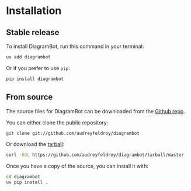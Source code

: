 # Installation

## Stable release

To install DiagramBot, run this command in your terminal:

```sh
uv add diagrambot
```

Or if you prefer to use `pip`:

```sh
pip install diagrambot
```

## From source

The source files for DiagramBot can be downloaded from the [Github repo](https://github.com/audreyfeldroy/diagrambot).

You can either clone the public repository:

```sh
git clone git://github.com/audreyfeldroy/diagrambot
```

Or download the [tarball](https://github.com/audreyfeldroy/diagrambot/tarball/master):

```sh
curl -OJL https://github.com/audreyfeldroy/diagrambot/tarball/master
```

Once you have a copy of the source, you can install it with:

```sh
cd diagrambot
uv pip install .
```
